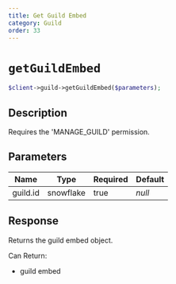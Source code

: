 ```yaml
---
title: Get Guild Embed
category: Guild
order: 33
---
```


# `getGuildEmbed`

```php
$client->guild->getGuildEmbed($parameters);
```

## Description

Requires the &#039;MANAGE_GUILD&#039; permission.

## Parameters


Name | Type | Required | Default
--- | --- | --- | ---
guild.id | snowflake | true | *null*

## Response

Returns the guild embed object.

Can Return:

* guild embed
